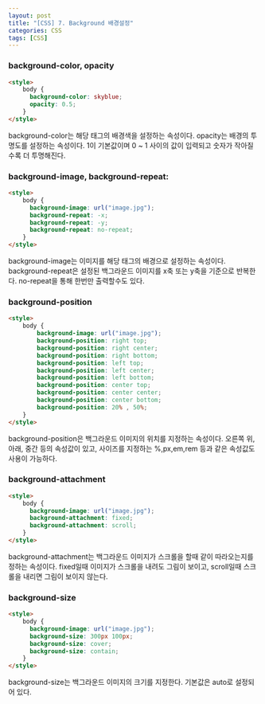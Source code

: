 ```yaml
---
layout: post
title: "[CSS] 7. Background 배경설정"
categories: CSS
tags: [CSS]
---
```


### background-color, opacity

~~~html
<style>
    body {
      background-color: skyblue;
      opacity: 0.5;
    }
</style>
~~~

background-color는 해당 태그의 배경색을 설정하는 속성이다.
opacity는 배경의 투명도를 설정하는 속성이다. 1이 기본값이며 0 ~ 1 사이의 값이 입력되고 숫자가 작아질수록 더 투명해진다.

### background-image, background-repeat:

~~~html
<style>
    body {
      background-image: url("image.jpg");
      background-repeat: -x;
      background-repeat: -y;
      background-repeat: no-repeat;
    }
</style>
~~~

background-image는 이미지를 해당 태그의 배경으로 설정하는 속성이다.
background-repeat은 설정된 백그라운드 이미지를 x축 또는 y축을 기준으로 반복한다. no-repeat을 통해 한번만 출력할수도 있다.

### background-position

~~~html
<style>
    body {
        background-image: url("image.jpg");
        background-position: right top;
        background-position: right center;
        background-position: right bottom;
        background-position: left top;
        background-position: left center;
        background-position: left bottom;
        background-position: center top;
        background-position: center center;
        background-position: center bottom;
        background-position: 20% , 50%;
    }
</style>
~~~

background-position은 백그라운드 이미지의 위치를 지정하는 속성이다.
오른쪽 위, 아래, 중간 등의 속성값이 있고, 사이즈를 지정하는 %,px,em,rem 등과 같은 속성값도 사용이 가능하다.

### background-attachment

~~~html
<style>
    body {
      background-image: url("image.jpg");
      background-attachment: fixed; 
      background-attachment: scroll;
    }
</style>
~~~

background-attachment는 백그라운드 이미지가 스크롤을 할때 같이 따라오는지를 정하는 속성이다. fixed일때 이미지가 스크롤을 내려도 그림이 보이고, scroll일때  스크롤을 내리면 그림이 보이지 않는다.

### background-size

~~~html
<style>
    body {
      background-image: url("image.jpg");
      background-size: 300px 100px;
      background-size: cover;
      background-size: contain;
    }
</style>
~~~

background-size는 백그라운드 이미지의 크기를 지정한다. 기본값은 auto로 설정되어 있다.
